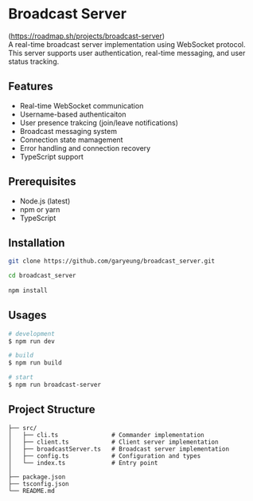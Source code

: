 # Broadcast Server
(https://roadmap.sh/projects/broadcast-server)  
A real-time broadcast server implementation using WebSocket protocol.  
This server supports user authentication, real-time messaging, and user status tracking.

## Features
- Real-time WebSocket communication
- Username-based authenticaiton
- User presence trakcing (join/leave notifications)
- Broadcast messaging system
- Connection state mamagement
- Error handling and connection recovery
- TypeScript support

## Prerequisites
- Node.js (latest)
- npm or yarn
- TypeScript

## Installation
```sh
git clone https://github.com/garyeung/broadcast_server.git 

cd broadcast_server 
 
npm install 
```

## Usages
```bash
# development
$ npm run dev 

# build
$ npm run build     

# start
$ npm run broadcast-server

```

## Project Structure
```stylus
├── src/
│   ├── cli.ts               # Commander implementation
│   ├── client.ts            # Client server implementation
│   ├── broadcastServer.ts   # Broadcast server implementation
│   ├── config.ts            # Configuration and types
│   └── index.ts             # Entry point
│
├── package.json
├── tsconfig.json
└── README.md
```
